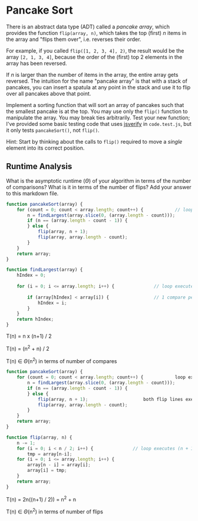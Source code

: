 # Pancake Sort

There is an abstract data type (ADT) called a *pancake array*, which provides
the function `flip(array, n)`, which takes the top (first) $n$ items in the
array and "flips them over", i.e. reverses their order.

For example, if you called `flip([1, 2, 3, 4], 2)`, the result would
be the array  `[2, 1, 3, 4]`, because the order of the (first) top 2
elements in the array has been reversed.

If $n$ is larger than the number of items in the array, the entire array gets
reversed. The intuition for the name "pancake array" is that with a stack of
pancakes, you can insert a spatula at any point in the stack and use it to flip
over all pancakes above that point.

Implement a sorting function that will sort an array of pancakes such that the
smallest pancake is at the top. You may use only the `flip()` function to
manipulate the array. You may break ties arbitrarily. Test your new function;
I've provided some basic testing code that uses
[jsverify](https://jsverify.github.io/) in `code.test.js`, but it only tests
`pancakeSort()`, not `flip()`.

Hint: Start by thinking about the calls to `flip()` required to move a *single*
element into its correct position.

## Runtime Analysis

What is the asymptotic runtime ($\Theta$) of your algorithm in terms of the
number of comparisons? What is it in terms of the number of flips? Add your
answer to this markdown file.
```javascript
function pancakeSort(array) {
    for (count = 0; count < array.length; count++) {			// loop executed n times
        n = findLargest(array.slice(0, (array.length - count)));	
        if (n == (array.length - count - 1)) { 
        } else {
            flip(array, n + 1);
            flip(array, array.length - count);
        }
    }
    return array;
}

function findLargest(array) {
    hIndex = 0;
    																	                                                                 n 
    for (i = 0; i <= array.length; i++) {				// loop executed n - number of times loop in pancakeSort function has executed = ∑ 1 + 2 + 3 + ... + n = n(n-1) / 2
    																	                                                                 1
        if (array[hIndex] < array[i]) {					// 1 compare per execution of the loop
            hIndex = i;
        }
    }
    return hIndex;
}
```

T(n) = n x (n+1) / 2

T(n) = (n<sup>2</sup> + n) / 2

T(n) ∈ $\Theta$(n<sup>2</sup>) in terms of number of compares

```javascript
function pancakeSort(array) {
    for (count = 0; count < array.length; count++) {			loop executes n times
        n = findLargest(array.slice(0, (array.length - count)));
        if (n == (array.length - count - 1)) {
        } else {
            flip(array, n + 1);						both flip lines execute every loop unless the next index is already correct, both are worst case executed n times
            flip(array, array.length - count);				
        }
    }
    return array;
}

function flip(array, n) {
    n -= 1;
    for (i = 0; i < n / 2; i++) { 	            // loop executes (n + 1) / 2 times, 1 flip per loop
        tmp = array[n-i]; 
    for (i = 0; i <= array.length; i++) {
        array[n - i] = array[i];
        array[i] = tmp;
    }
    return array;
}
```

T(n) = 2n((n+1) / 2)) = n<sup>2</sup> + n

T(n) ∈ $\Theta$(n<sup>2</sup>) in terms of number of flips
